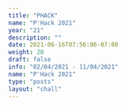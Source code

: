 ```yaml
---
title: "PHACK"
name: "P'Hack 2021"
year: "21"
description: ""
date: 2021-06-16T07:56:06-07:00
weight: 20
draft: false
info: "02/04/2021 - 11/04/2021"
name: "P'Hack 2021"
type: "posts"
layout: "chall"
---
```

